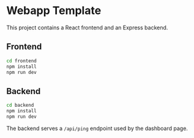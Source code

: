 # Webapp Template

This project contains a React frontend and an Express backend.

## Frontend

```bash
cd frontend
npm install
npm run dev
```

## Backend

```bash
cd backend
npm install
npm run dev
```

The backend serves a `/api/ping` endpoint used by the dashboard page.
